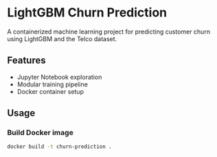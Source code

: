 # LightGBM Churn Prediction

A containerized machine learning project for predicting customer churn using LightGBM and the Telco dataset.

## Features
- Jupyter Notebook exploration
- Modular training pipeline
- Docker container setup

## Usage

### Build Docker image
```bash
docker build -t churn-prediction .
